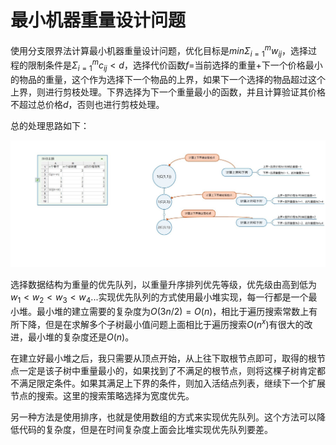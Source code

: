 # 最小机器重量设计问题
使用分支限界法计算最小机器重量设计问题，优化目标是$min\Sigma_{i=1}^{m}w_{ij}$，选择过程的限制条件是$\Sigma_{i=1}^{m}c_{ij}<d$，选择代价函数$f$=当前选择的重量+下一个价格最小的物品的重量，这个作为选择下一个物品的上界，如果下一个选择的物品超过这个上界，则进行剪枝处理。下界选择为下一个重量最小的函数，并且计算验证其价格不超过总价格$d$，否则也进行剪枝处理。

总的处理思路如下：

![图1](../img/6-2图片1.jpg)

选择数据结构为重量的优先队列，以重量升序排列优先等级，优先级由高到低为$w_1<w_2<w_3<w_4...$实现优先队列的方式使用最小堆实现，每一行都是一个最小堆。最小堆的建立需要的复杂度为$O(3n/2)=O(n)$，相比于遍历搜索常数上有所下降，但是在求解多个子树最小值问题上面相比于遍历搜索$O(n^x)$有很大的改进，最小堆的复杂度还是$O(n)$。

在建立好最小堆之后，我只需要从顶点开始，从上往下取根节点即可，取得的根节点一定是该子树中重量最小的，如果找到了不满足的根节点，则将这棵子树肯定都不满足限定条件。如果其满足上下界的条件，则加入活结点列表，继续下一个扩展节点的搜索。这里的搜索策略选择为宽度优先。 

另一种方法是使用排序，也就是使用数组的方式来实现优先队列。这个方法可以降低代码的复杂度，但是在时间复杂度上面会比堆实现优先队列要差。